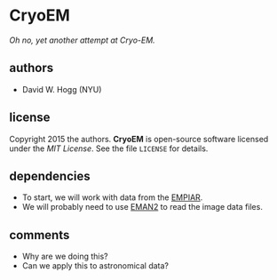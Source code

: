 # CryoEM
*Oh no, yet another attempt at Cryo-EM.*

## authors
- David W. Hogg (NYU)

## license
Copyright 2015 the authors.
**CryoEM** is open-source software licensed under the *MIT License*.
See the file `LICENSE` for details.

## dependencies
- To start, we will work with data from the
[EMPIAR](http://www.ebi.ac.uk/pdbe/emdb/empiar/).
- We will probably need to use
[EMAN2](http://blake.bcm.edu/emanwiki/EMAN2) to read the image data files.

## comments
- Why are we doing this?
- Can we apply this to astronomical data?
